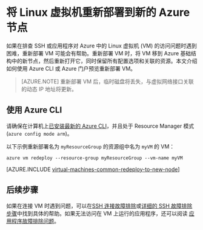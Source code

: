 <properties
    pageTitle="在 Azure 中重新部署 Linux 虚拟机 | Azure"
    description="如何通过在 Azure 中重新部署 Linux 虚拟机来解决 SSH 连接问题。"
    services="virtual-machines-linux"
    documentationcenter="virtual-machines"
    author="iainfoulds"
    manager="timlt"
    tags="azure-resource-manager,top-support-issue" />
<tags
    ms.assetid="e9530dd6-f5b0-4160-b36b-d75151d99eb7"
    ms.service="virtual-machines-linux"
    ms.devlang="na"
    ms.topic="support-article"
    ms.tgt_pltfrm="vm-linux"
    ms.workload="infrastructure"
    ms.date="12/16/2016"
    wacn.date="01/20/2017"
    ms.author="iainfou" />  


# 将 Linux 虚拟机重新部署到新的 Azure 节点
如果在排查 SSH 或应用程序对 Azure 中的 Linux 虚拟机 (VM) 的访问问题时遇到困难，重新部署 VM 可能会有帮助。重新部署 VM 时，将 VM 移到 Azure 基础结构中的新节点，然后重新打开它，同时保留所有配置选项和关联的资源。本文介绍如何使用 Azure CLI 或 Azure 门户预览重新部署 VM。

> [AZURE.NOTE]
重新部署 VM 后，临时磁盘将丢失，与虚拟网络接口关联的动态 IP 地址将更新。

## 使用 Azure CLI
请确保在计算机上[已安装最新的 Azure CLI](/documentation/articles/xplat-cli-install/)，并且处于 Resource Manager 模式 (`azure config mode arm`)。

以下示例重新部署名为 `myResourceGroup` 的资源组中名为 `myVM` 的 VM：

    azure vm redeploy --resource-group myResourceGroup --vm-name myVM 

[AZURE.INCLUDE [virtual-machines-common-redeploy-to-new-node](../../includes/virtual-machines-common-redeploy-to-new-node.md)]

## 后续步骤
如果在连接 VM 时遇到问题，可以在[SSH 连接故障排除](/documentation/articles/virtual-machines-linux-troubleshoot-ssh-connection/)或[详细的 SSH 故障排除步骤](/documentation/articles/virtual-machines-linux-detailed-troubleshoot-ssh-connection/)中找到具体的帮助。如果无法访问在 VM 上运行的应用程序，还可以阅读 [应用程序故障排除问题](/documentation/articles/virtual-machines-linux-troubleshoot-app-connection/)。

<!---HONumber=Mooncake_0116_2017-->